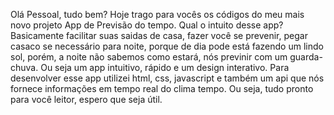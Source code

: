 Olá Pessoal, tudo bem?
Hoje trago para vocês os códigos do meu mais novo projeto App de Previsão do tempo.
Qual o intuito desse app? Basicamente facilitar suas saidas de casa, fazer você se prevenir, pegar casaco se necessário para noite, porque de dia pode está fazendo um lindo sol, porém, a noite não sabemos como estará, nós previnir com um guarda-chuva. Ou seja um app intuitivo, rápido e um design interativo. 
Para desenvolver esse app utilizei html, css, javascript e também um api que nós fornece informações em tempo real do clima tempo. 
Ou seja, tudo pronto para você leitor, espero que seja útil. 
